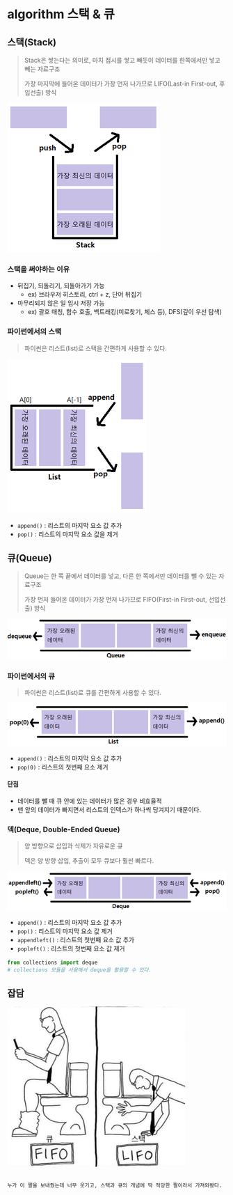 # algorithm 스택 & 큐
## 스택(Stack)
> Stack은 쌓는다는 의미로, 마치 접시를 쌓고 빼듯이 데이터를 한쪽에서만 넣고 빼는 자료구조
>
> 가장 마지막에 들어온 데이터가 가장 먼저 나가므로 LIFO(Last-in First-out, 후입선출) 방식

![stack](algorithm_stack_queue.assets/stack.PNG)
### 스택을 써야하는 이유
- 뒤집기, 되돌리기, 되돌아가기 가능
  - ex) 브라우저 히스토리, ctrl + z, 단어 뒤집기
- 마무리되지 않은 일 임시 저장 가능
  - ex) 괄호 매칭, 함수 호출, 백트래킹(미로찾기, 체스 등), DFS(깊이 우선 탐색)
### 파이썬에서의 스택
> 파이썬은 리스트(list)로 스택을 간편하게 사용할 수 있다.

![stack_list](algorithm_stack_queue.assets/stack_list.PNG)
- `append()` : 리스트의 마지막 요소 값 추가
- `pop()` : 리스트의 마지막 요소 값을 제거
## 큐(Queue)
> Queue는 한 쪽 끝에서 데이터를 넣고, 다른 한 쪽에서만 데이터를 뺄 수 있는 자료구조
>
> 가장 먼저 들어온 데이터가 가장 먼저 나가므로 FIFO(First-in First-out, 선입선출) 방식

![queue](algorithm_stack_queue.assets/queue.PNG)
### 파이썬에서의 큐
> 파이썬은 리스트(list)로 큐를 간편하게 사용할 수 있다.

![queue_list](algorithm_stack_queue.assets/queue_list.PNG)
- `append()` : 리스트의 마지막 요소 값 추가
- `pop(0)` : 리스트의 첫번째 요소 제거
#### 단점
- 데이터를 뺄 때 큐 안에 있는 데이터가 많은 경우 비효율적
- 맨 앞의 데이터가 빠지면서 리스트의 인덱스가 하나씩 당겨지기 때문이다.
### 덱(Deque, Double-Ended Queue)
> 양 방향으로 삽입과 삭제가 자유로운 큐
>
> 덱은 양 방향 삽입, 추출이 모두 큐보다 훨씬 빠르다.

![deque](algorithm_stack_queue.assets/deque.PNG)
- `append()` : 리스트의 마지막 요소 값 추가
- `pop()` : 리스트의 마지막 요소 값 제거
- `appendleft()` : 리스트의 첫번째 요소 값 추가
- `popleft()` : 리스트의 첫번째 요소 값 제거
```python
from collections import deque
# collections 모듈을 사용해서 deque을 활용할 수 있다.
```
## 잡담
![stack_queue](algorithm_stack_queue.assets/stack_queue.PNG)
```

누가 이 짤을 보내줬는데 너무 웃기고, 스택과 큐의 개념에 딱 적당한 짤이라서 가져와봤다.